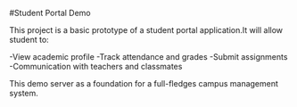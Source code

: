 #Student Portal Demo

This project is a basic prototype of a student portal application.It will allow student to:

-View academic profile
-Track attendance and grades
-Submit assignments
-Communication with teachers and classmates

This demo server as a foundation for a full-fledges campus management system.

